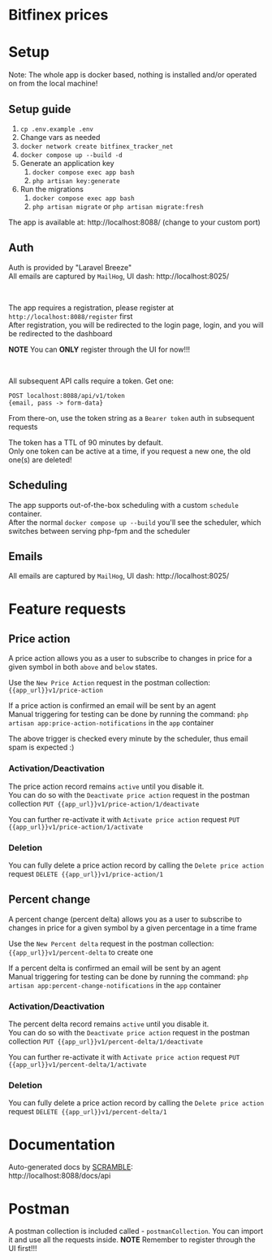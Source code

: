# Bitfinex prices

# Setup

Note: The whole app is docker based, nothing is installed and/or operated on from the local machine!

## Setup guide

1. `cp .env.example .env`
2. Change vars as needed
3. `docker network create bitfinex_tracker_net`
4. `docker compose up --build -d`
5. Generate an application key
    1. `docker compose exec app bash`
    2. `php artisan key:generate`
6. Run the migrations
    1. `docker compose exec app bash`
    2. `php artisan migrate` or `php artisan migrate:fresh`

The app is available at: http://localhost:8088/ (change to your custom port)

## Auth

Auth is provided by "Laravel Breeze" <br>
All emails are captured by `MailHog`, UI dash: http://localhost:8025/

<br>

The app requires a registration, please register at `http://localhost:8088/register` first <br>
After registration, you will be redirected to the login page, login, and you will be redirected to the dashboard

**NOTE** You can **ONLY** register through the UI for now!!!

<br>

All subsequent API calls require a token. Get one:

```text
POST localhost:8088/api/v1/token
{email, pass -> form-data}
```

From there-on, use the token string as a `Bearer token` auth in subsequent requests

The token has a TTL of 90 minutes by default. <br>
Only one token can be active at a time, if you request a new one, the old one(s) are deleted!

## Scheduling

The app supports out-of-the-box scheduling with a custom `schedule` container. <br>
After the normal `docker compose up --build` you'll see the scheduler, which switches between
serving php-fpm and the scheduler<br>

## Emails

All emails are captured by `MailHog`, UI dash: http://localhost:8025/

# Feature requests

## Price action

A price action allows you as a user to subscribe to changes in price for a given symbol
in both `above` and `below` states. <br>

Use the `New Price Action` request in the postman collection: `{{app_url}}v1/price-action`

If a price action is confirmed an email will be sent by an agent<br>
Manual triggering for testing can be done by running the command: `php artisan app:price-action-notifications` in the
`app` container

The above trigger is checked every minute by the scheduler, thus email spam is expected :)

### Activation/Deactivation

The price action record remains `active` until you disable it. <br>
You can do so with the `Deactivate price action` request in the postman collection
`PUT {{app_url}}v1/price-action/1/deactivate`

You can further re-activate it with `Activate price action` request
`PUT {{app_url}}v1/price-action/1/activate`

### Deletion

You can fully delete a price action record by calling the `Delete price action` request
`DELETE {{app_url}}v1/price-action/1`

## Percent change

A percent change (percent delta) allows you as a user to subscribe to changes in price for a given symbol
by a given percentage in a time frame<br>

Use the `New Percent delta` request in the postman collection: `{{app_url}}v1/percent-delta`
to create one

If a percent delta is confirmed an email will be sent by an agent<br>
Manual triggering for testing can be done by running the command: `php artisan app:percent-change-notifications` in the
`app` container

### Activation/Deactivation

The percent delta record remains `active` until you disable it. <br>
You can do so with the `Deactivate price action` request in the postman collection
`PUT {{app_url}}v1/percent-delta/1/deactivate`

You can further re-activate it with `Activate price action` request
`PUT {{app_url}}v1/percent-delta/1/activate`

### Deletion

You can fully delete a price action record by calling the `Delete price action` request
`DELETE {{app_url}}v1/percent-delta/1`

# Documentation
Auto-generated docs by <a href="https://scramble.dedoc.co/">SCRAMBLE</a>: <br> http://localhost:8088/docs/api

# Postman
A postman collection is included called - `postmanCollection`. You can import it and use all the requests inside. 
**NOTE** Remember to register through the UI first!!!
